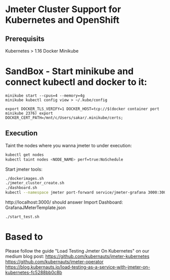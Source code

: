 # Jmeter Cluster Support for Kubernetes and OpenShift

## Prerequisits
Kubernetes > 1.16
Docker
Minikube

# SandBox - Start minikube and connect kubectl and docker to it:
```
minikube start --cpus=4 --memory=4g
minikube kubectl config view > ~/.kube/config

export DOCKER_TLS_VERIFY=1 DOCKER_HOST=tcp://$(docker container port minikube 2376) export DOCKER_CERT_PATH=/mnt/c/Users/sakar/.minikube/certs;
```

## Execution

Taint the nodes where you wanna jmeter to under execution:
```bash
kubectl get nodes
kubectl taint nodes <NODE_NAME> perf=true:NoSchedule
```
Start jmeter tools:
```bash
./dockerimages.sh
./jmeter_cluster_create.sh
./dashboard.sh
kubectl --namespace jmeter port-forward service/jmeter-grafana 3000:3000 &
```
http://localhost:3000/ should answer
Import Dashboard: GrafanaJMeterTemplate.json
```
./start_test.sh
```

# Based to
Please follow the guide "Load Testing Jmeter On Kubernetes" on our medium blog post:
https://github.com/kubernauts/jmeter-kubernetes
https://github.com/kubernauts/jmeter-operator
https://blog.kubernauts.io/load-testing-as-a-service-with-jmeter-on-kubernetes-fc5288bb0c8b


